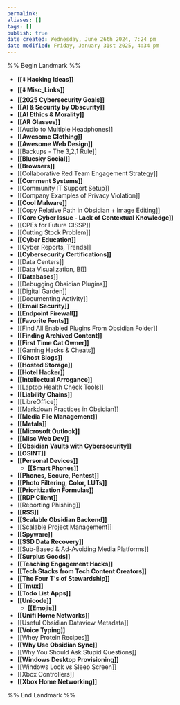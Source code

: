 ```yaml
---
permalink:
aliases: []
tags: []
publish: true
date created: Wednesday, June 26th 2024, 7:24 pm
date modified: Friday, January 31st 2025, 4:34 pm
---
```

%% Begin Landmark %%
- **[[⬇️ Hacking Ideas]]**
- **[[⬇️ Misc_Links]]**
- **[[2025 Cybersecurity Goals]]**
- **[[AI & Security by Obscurity]]**
- **[[AI Ethics & Morality]]**
- **[[AR Glasses]]**
- [[Audio to Multiple Headphones]]
- **[[Awesome Clothing]]**
- **[[Awesome Web Design]]**
- [[Backups - The 3,2,1 Rule]]
- **[[Bluesky Social]]**
- **[[Browsers]]**
- [[Collaborative Red Team Engagement Strategy]]
- **[[Comment Systems]]**
- [[Community IT Support Setup]]
- [[Company Examples of Privacy Violation]]
- **[[Cool Malware]]**
- [[Copy Relative Path in Obsidian + Image Editing]]
- **[[Core Cyber Issue - Lack of Contextual Knowledge]]**
- [[CPEs for Future CISSP]]
- [[Cutting Stock Problem]]
- **[[Cyber Education]]**
- [[Cyber Reports, Trends]]
- **[[Cybersecurity Certifications]]**
- [[Data Centers]]
- [[Data Visualization, BI]]
- **[[Databases]]**
- [[Debugging Obsidian Plugins]]
- [[Digital Garden]]
- [[Documenting Activity]]
- **[[Email Security]]**
- **[[Endpoint Firewall]]**
- **[[Favorite Fonts]]**
- [[Find All Enabled Plugins From Obsidian Folder]]
- **[[Finding Archived Content]]**
- **[[First Time Cat Owner]]**
- [[Gaming Hacks & Cheats]]
- **[[Ghost Blogs]]**
- **[[Hosted Storage]]**
- **[[Hotel Hacker]]**
- **[[Intellectual Arrogance]]**
- [[Laptop Health Check Tools]]
- **[[Liability Chains]]**
- [[LibreOffice]]
- [[Markdown Practices in Obsidian]]
- **[[Media File Management]]**
- **[[Metals]]**
- **[[Microsoft Outlook]]**
- **[[Misc Web Dev]]**
- **[[Obsidian Vaults with Cybersecurity]]**
- **[[OSINT]]**
- **[[Personal Devices]]**
	- **[[Smart Phones]]**
- **[[Phones, Secure, Pentest]]**
- **[[Photo Filtering, Color, LUTs]]**
- **[[Prioritization Formulas]]**
- **[[RDP Client]]**
- [[Reporting Phishing]]
- **[[RSS]]**
- **[[Scalable Obsidian Backend]]**
- [[Scalable Project Management]]
- **[[Spyware]]**
- **[[SSD Data Recovery]]**
- [[Sub-Based & Ad-Avoiding Media Platforms]]
- **[[Surplus Goods]]**
- **[[Teaching Engagement Hacks]]**
- **[[Tech Stacks from Tech Content Creators]]**
- **[[The Four T's of Stewardship]]**
- **[[Tmux]]**
- **[[Todo List Apps]]**
- **[[Unicode]]**
	- **[[Emojis]]**
- **[[Unifi Home Networks]]**
- [[Useful Obsidian Dataview Metadata]]
- **[[Voice Typing]]**
- [[Whey Protein Recipes]]
- **[[Why Use Obsidian Sync]]**
- [[Why You Should Ask Stupid Questions]]
- **[[Windows Desktop Provisioning]]**
- [[Windows Lock vs Sleep Screen]]
- [[Xbox Controllers]]
- **[[Xbox Home Networking]]**

%% End Landmark %%